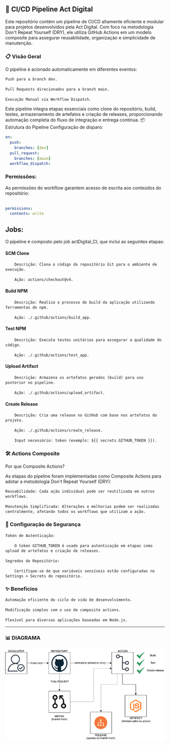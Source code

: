 ## 🚀 CI/CD Pipeline Act Digital

Este repositório contém um pipeline de CI/CD altamente eficiente e modular para projetos desenvolvidos pela Act Digital. Com foco na metodologia Don't Repeat Yourself (DRY), ele utiliza GitHub Actions em um modelo composite para assegurar reusabilidade, organização e simplicidade de manutenção.

### 📋 Visão Geral

O pipeline é acionado automaticamente em diferentes eventos:

    Push para a branch dev.

    Pull Requests direcionados para a branch main.

    Execução Manual via Workflow Dispatch.

Este pipeline integra etapas essenciais como clone do repositório, build, testes, armazenamento de artefatos e criação de releases, proporcionando automação completa do fluxo de integração e entrega contínua.
📦 Estrutura do Pipeline
Configuração de disparo:

```yaml
on:
  push:
    branches: [dev]
  pull_request:
    branches: [main]
  workflow_dispatch:
```
### Permissões:

As permissões do workflow garantem acesso de escrita aos conteúdos do repositório:

```yaml

permissions:
  contents: write
```

## Jobs:

O pipeline é composto pelo job actDigital_CI, que inclui as seguintes etapas:

####    SCM Clone

        Descrição: Clona o código do repositório Git para o ambiente de execução.

        Ação: actions/checkout@v4.

####    Build NPM

        Descrição: Realiza o processo de build da aplicação utilizando ferramentas do npm.

        Ação: ./.github/actions/build_app.

####    Test NPM

        Descrição: Executa testes unitários para assegurar a qualidade do código.

        Ação: ./.github/actions/test_app.

####    Upload Artifact

        Descrição: Armazena os artefatos gerados (build) para uso posterior no pipeline.

        Ação: ./.github/actions/upload_artifact.

####    Create Release

        Descrição: Cria uma release no GitHub com base nos artefatos do projeto.

        Ação: ./.github/actions/create_release.

        Input necessário: token (exemplo: ${{ secrets.GITHUB_TOKEN }}).

### 🛠️ Actions Composite
Por que Composite Actions?

As etapas do pipeline foram implementadas como Composite Actions para adotar a metodologia Don't Repeat Yourself (DRY):

    Reusabilidade: Cada ação individual pode ser reutilizada em outros workflows.

    Manutenção Simplificada: Alterações e melhorias podem ser realizadas centralmente, afetando todos os workflows que utilizam a ação.

### 🔑 Configuração de Segurança

    Token de Autenticação:

        O token GITHUB_TOKEN é usado para autenticação em etapas como upload de artefatos e criação de releases.

    Segredos do Repositório:

        Certifique-se de que variáveis sensíveis estão configuradas no Settings > Secrets do repositório.

### ✨ Benefícios

    Automação eficiente do ciclo de vida de desenvolvimento.

    Modificação simples com o uso de composite actions.

    Flexível para diversas aplicações baseadas em Node.js.

---
### 📊 DIAGRAMA
![Diagranma do projeto](assets/images/testActDigital.png)